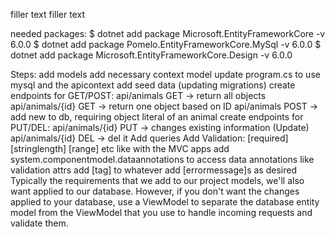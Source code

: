 filler text filler text

needed packages:
$ dotnet add package Microsoft.EntityFrameworkCore -v 6.0.0
$ dotnet add package Pomelo.EntityFrameworkCore.MySql -v 6.0.0
$ dotnet add package Microsoft.EntityFrameworkCore.Design -v 6.0.0

Steps:
add models
add necessary context model
update program.cs to use mysql and the apicontext
add seed data (updating migrations)
create endpoints for GET/POST:
  api/animals GET       -> return all objects
  api/animals/{id} GET  -> return one object based on ID
  api/animals POST      -> add new to db, requiring object literal of an animal
create endpoints for PUT/DEL:
  api/animals/{id} PUT  -> changes existing information (Update)
  api/animals/{id} DEL  -> del it
Add queries
Add Validation:
  [required]
  [stringlength]
  [range]
  etc
    like with the MVC apps add system.componentmodel.dataannotations to access data annotations like validation attrs
    add [tag] to whatever 
    add [errormessage]s as desired
Typically the requirements that we add to our project models, we'll also want applied to our database. However, if you don't want the changes applied to your database, use a ViewModel to separate the database entity model from the ViewModel that you use to handle incoming requests and validate them. 

